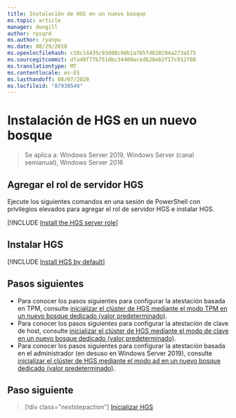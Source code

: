 ```yaml
---
title: Instalación de HGS en un nuevo bosque
ms.topic: article
manager: dongill
author: rpsqrd
ms.author: ryanpu
ms.date: 08/29/2018
ms.openlocfilehash: c18c14435c93d08c98b1a765fd820294a273a575
ms.sourcegitcommit: dfa48f77b751dbc34409aced628eb2f17c912f08
ms.translationtype: MT
ms.contentlocale: es-ES
ms.lasthandoff: 08/07/2020
ms.locfileid: "87939549"
---
```

# <a name="install-hgs-in-a-new-forest"></a>Instalación de HGS en un nuevo bosque

>Se aplica a: Windows Server 2019, Windows Server (canal semianual), Windows Server 2016

## <a name="add-the-hgs-server-role"></a>Agregar el rol de servidor HGS

Ejecute los siguientes comandos en una sesión de PowerShell con privilegios elevados para agregar el rol de servidor HGS e instalar HGS.

[!INCLUDE [Install the HGS server role](../../../includes/guarded-fabric-install-hgs-server-role.md)]

## <a name="install-hgs"></a>Instalar HGS

[!INCLUDE [Install HGS by default](../../../includes/install-hgs-default.md)]

## <a name="next-steps"></a>Pasos siguientes

- Para conocer los pasos siguientes para configurar la atestación basada en TPM, consulte [inicializar el clúster de HGS mediante el modo TPM en un nuevo bosque dedicado (valor predeterminado)](guarded-fabric-initialize-hgs-tpm-mode-default.md).
- Para conocer los pasos siguientes para configurar la atestación de clave de host, consulte [inicializar el clúster de HGS mediante el modo de clave en un nuevo bosque dedicado (valor predeterminado)](guarded-fabric-initialize-hgs-key-mode-default.md).
- Para conocer los pasos siguientes para configurar la atestación basada en el administrador (en desuso en Windows Server 2019), consulte [inicializar el clúster de HGS mediante el modo ad en un nuevo bosque dedicado (valor predeterminado)](guarded-fabric-initialize-hgs-ad-mode-default.md).

## <a name="next-step"></a>Paso siguiente

> [!div class="nextstepaction"]
> [Inicializar HGS](guarded-fabric-initialize-hgs.md)


